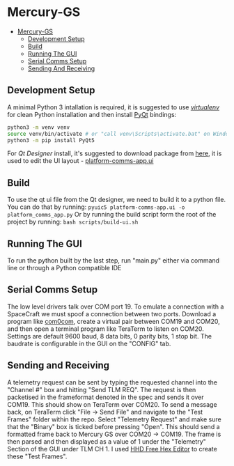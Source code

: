 # Mercury-GS

- [Mercury-GS](#mercury-gs)
  - [Development Setup](#development-setup)
  - [Build](#build)
  - [Running The GUI](#running-the-gui)
  - [Serial Comms Setup](#serial-comms-setup)
  - [Sending And Receiving](#sending-and-receiving)

## Development Setup

A minimal Python 3 intallation is required, it is suggested to use [*virtualenv*](https://pypi.org/project/virtualenv/) for clean Python installation and then install [PyQt](https://www.riverbankcomputing.com/static/Docs/PyQt5/designer.html) bindings:

```bash
python3 -m venv venv
source venv/bin/activate # or "call venv\Scripts\activate.bat" on Windows for initialize virtual environment
python3 -m pip install PyQt5
```

For *Qt Designer* install, it's suggested to download package from [here](https://build-system.fman.io/qt-designer-download), it is used to edit the UI layout - [platform-comms-app.ui](platform-comms-app.ui)

## Build
To use the qt ui file from the Qt designer, we need to build it to a python file.
You can do that by running: `pyuic5 platform-comms-app.ui -o platform_comms_app.py`
Or by running the build script form the root of the project by running: `bash scripts/build-ui.sh`

## Running The GUI
To run the python built by the last step, run "main.py" either via command line or through a Python compatible IDE

## Serial Comms Setup
The low level drivers talk over COM port 19. To emulate a connection with a SpaceCraft we must spoof a connection between two ports.
Download a program like [com0com](http://com0com.sourceforge.net/), create a virtual pair between COM19 and COM20, and then open a terminal program like TeraTerm to listen on COM20. Settings are default 9600 baud, 8 data bits, 0 parity bits, 1 stop bit. The baudrate is configurable in the GUI on the "CONFIG" tab.

## Sending and Receiving
A telemetry request can be sent by typing the requested channel into the "Channel #" box and hitting "Send TLM REQ". The request is then packetised in the frameformat denoted in the spec and sends it over COM19. This should show on TeraTerm over COM20.
To send a message back, on TeraTerm click "File -> Send File" and navigate to the "Test Frames" folder within the repo. Select "Telemetry Request" and make sure that the "Binary" box is ticked before pressing "Open". This should send a formatted frame back to Mercury GS over COM20 -> COM19. The frame is then parsed and then displayed as a value of 1 under the "Telemetry" Section of the GUI under TLM CH 1.
I used [HHD Free Hex Editor](https://www.hhdsoftware.com/free-hex-editor) to create these "Test Frames".
